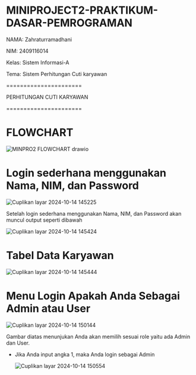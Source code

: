 # MINIPROJECT2-PRAKTIKUM-DASAR-PEMROGRAMAN
NAMA: Zahraturramadhani

NIM: 2409116014

Kelas: Sistem Informasi-A

Tema: Sistem Perhitungan Cuti karyawan


======================

 PERHITUNGAN CUTI KARYAWAN
          
======================

# FLOWCHART

![MINPRO2 FLOWCHART drawio](https://github.com/user-attachments/assets/f8e0195c-e6c2-4607-a040-77cb7456258f)

# Login sederhana menggunakan Nama, NIM, dan Password

![Cuplikan layar 2024-10-14 145225](https://github.com/user-attachments/assets/4bd4cfa4-f2dd-4712-96d2-e485d90c2ac3)

Setelah login sederhana menggunakan Nama, NIM, dan Password akan muncul output seperti dibawah

![Cuplikan layar 2024-10-14 145424](https://github.com/user-attachments/assets/ae5c8a31-5eca-4818-a827-1bc1598c8073)

# Tabel Data Karyawan

![Cuplikan layar 2024-10-14 145444](https://github.com/user-attachments/assets/5a708790-12e7-4cd8-bce6-ac2e7a24f750)

# Menu Login Apakah Anda Sebagai Admin atau User

![Cuplikan layar 2024-10-14 150144](https://github.com/user-attachments/assets/a2728d6b-1f39-45eb-b194-8836cfe8df16)

Gambar diatas menunjukan Anda akan memilih sesuai role yaitu ada Admin dan User.

* Jika Anda input angka 1, maka Anda login sebagai Admin

  ![Cuplikan layar 2024-10-14 150554](https://github.com/user-attachments/assets/60bf0e8a-9d64-4eb6-b3b1-e4d1ca8d407b)


